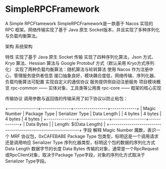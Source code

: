 # SimpleRPCFramework
A Simple RPCFtamework
SimpleRPCFramework是一款基于 Nacos 实现的 RPC 框架。网络传输实现了基于 Java 原生 Socket版本，并且实现了多种序列化与负载均衡算法。

架构
系统架构

特性
实现了基于 Java 原生 Socket 传输
实现了四种序列化算法，Json 方式、Kryo 算法、Hessian 算法与 Google Protobuf 方式（默认采用 Kryo方式序列化）
实现了两种负载均衡算法：随机算法与轮转算法
使用 Nacos 作为注册中心，管理服务提供者信息
接口抽象良好，模块耦合度低，网络传输、序列化器、负载均衡算法可配置
实现自定义的通信协议
服务提供侧自动注册服务
项目模块概览
rpc-common —— 实体对象、工具类等公用类
rpc-core —— 框架的核心实现

传输协议
调用参数与返回值的传输采用了如下协议以防止粘包：

+---------------+---------------+-----------------+-------------+
|  Magic Number |  Package Type | Serializer Type | Data Length |
|    4 bytes    |    4 bytes    |     4 bytes     |   4 bytes   |
+---------------+---------------+-----------------+-------------+
|                          Data Bytes                           |
|                   Length: ${Data Length}                      |
+---------------------------------------------------------------+
字段	解释
Magic Number	魔数，表识一个 MRF 协议包，0xCAFEBABE
Package Type	包类型，标明这是一个调用请求还是调用响应
Serializer Type	序列化器类型，标明这个包的数据的序列化方式
Data Length	数据字节的长度
Data Bytes	传输的对象，通常是一个RpcRequest或RpcClient对象，取决于Package Type字段，对象的序列化方式取决于Serializer Type字段。
